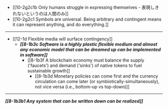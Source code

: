 - [[10-2g2c1b Only humans struggle in expressing themselves - 表現しきれないというのは人間のみ]]
- [[10-2g2c1 Symbols are universal. Being arbitrary and contingent means it can represent anything, and do everything.]]
---
- [[12-1d Flexible media will surface contingency]]
  - ***[[8-1b3c Software is a highly plastic flexible medium and almost any economic model that can be dreamed up can be implemented in software]]***
    - [[8-1b3f A blockchain economy must balance the supply ('faucets') and demand ('sinks') of native tokens to fuel sustainable growth]]
      - [[8-1b3d Monetary policies can come first and the currency circulation can come later (or symbiotically-simultaneously), not vice versa (i.e., bottom-up vs top-down)]]
---
***[[8-1b3b1 Any system that can be written down can be realized]]***
